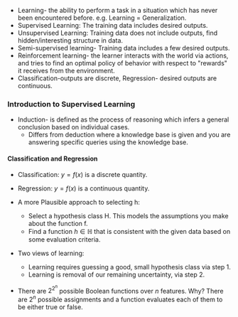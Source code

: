 - Learning- the ability to perform a task in a situation which has never been encountered before. e.g. Learning = Generalization.
- Supervised Learning: The training data includes desired outputs. 
- Unsupervised Learning: Training data does not include outputs, find hidden/interesting structure in data. 
- Semi-supervised learning- Training data includes a few desired outputs. 
- Reinforcement learning- the learner interacts with the world via actions, and tries to find an optimal policy of behavior with respect to "rewards" it receives from the environment. 
- Classification-outputs are discrete, Regression- desired outputs are continuous. 
### Introduction to Supervised Learning
* Induction- is defined as the process of reasoning which infers a general conclusion based on individual cases. 
	* Differs from deduction where a knowledge base is given and you are answering specific queries using the knowledge base. 
#### Classification and Regression
* Classification: $y = f(x)$ is a discrete quantity. 
* Regression: $y = f(x)$ is a continuous quantity. 
* A more Plausible approach to selecting h:
	* Select a hypothesis class H. This models the assumptions you make about the function f. 
	* Find a function $h \in \mathbb{H}$ that is consistent with the given data based on some evaluation criteria.
* Two views of learning:
	* Learning requires guessing a good, small hypothesis class via step 1. 
	* Learning is removal of our remaining uncertainty, via step 2. 

* There are $2^{2^n}$ possible Boolean functions over $n$ features. Why? There are $2^n$ possible assignments and a function evaluates each of them to  be either true or false.  